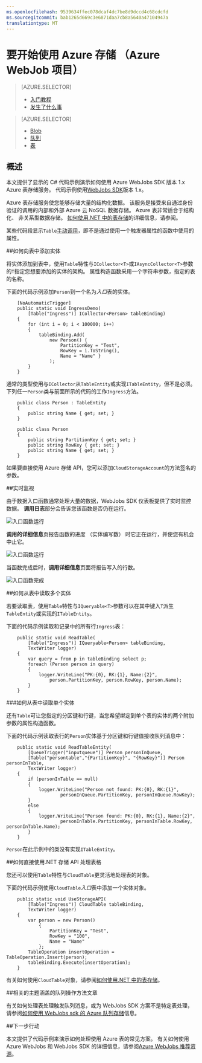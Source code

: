 ```yaml
---
ms.openlocfilehash: 9539634ffec078dcaf4dc7be8d9dccd4c68cdcfd
ms.sourcegitcommit: bab1265d669c3e6871daa7cb8a5640a47104947a
translationtype: MT
---
```

<properties 
    pageTitle="要开始使用 Azure 存储和 Visual Studio 连接服务 （WebJob 项目）" 
    description="如何开始使用 Azure WebJobs 5 项目在 Visual Studio 中的 Azure 表存储"
    services="storage"
    documentationCenter=""
    authors="patshea123"
    manager="douge"
    editor="tglee"/>

<tags 
    ms.service="storage"
    ms.workload="web"
    ms.tgt_pltfrm="vs-getting-started"
    ms.devlang="na"
    ms.topic="article"
    ms.date="07/13/2015"
    ms.author="patshea123"/>

# 要开始使用 Azure 存储 （Azure WebJob 项目）

> [AZURE.SELECTOR]
> - [入门教程](vs-storage-webjobs-getting-started-tables.md)
> - [发生了什么事](vs-storage-webjobs-what-happened.md)

> [AZURE.SELECTOR]
> - [Blob](vs-storage-webjobs-getting-started-blobs.md)
> - [队列](vs-storage-webjobs-getting-started-queues.md)
> - [表](vs-storage-webjobs-getting-started-tables.md)



## 概述

本文提供了显示的 C# 代码示例演示如何使用 Azure WebJobs SDK 版本 1.x Azure 表存储服务。 代码示例使用[WebJobs SDK](websites-dotnet-webjobs-sdk.md)版本 1.x。 

Azure 表存储服务使您能够存储大量的结构化数据。 该服务是接受来自通过身份验证的调用的内部和外部 Azure 云 NoSQL 数据存储。 Azure 表非常适合于结构化、 非关系型数据存储。  [如何使用.NET 中的表存储](storage-dotnet-how-to-use-tables.md/#create-a-table "如何使用.NET 中的表存储")的详细信息，请参阅。

        
某些代码段显示`Table`[手动调用](vs-storage-webjobs-getting-started-blobs.md#manual)，即不是通过使用一个触发器属性的函数中使用的属性。 

##如何向表中添加实体

将实体添加到表中，使用`Table`特性与`ICollector<T>`或`IAsyncCollector<T>`参数的`T`指定您想要添加的实体的架构。 属性构造函数采用一个字符串参数，指定的表的名称。 

下面的代码示例添加`Person`到一个名为*入口*表的实体。

        [NoAutomaticTrigger]
        public static void IngressDemo(
            [Table("Ingress")] ICollector<Person> tableBinding)
        {
            for (int i = 0; i < 100000; i++)
            {
                tableBinding.Add(
                    new Person() { 
                        PartitionKey = "Test", 
                        RowKey = i.ToString(), 
                        Name = "Name" }
                    );
            }
        }

通常的类型使用与`ICollector`从`TableEntity`或实现`ITableEntity`，但不是必须。 下列任一`Person`类与前面所示的代码的工作`Ingress`方法。

        public class Person : TableEntity
        {
            public string Name { get; set; }
        }

        public class Person
        {
            public string PartitionKey { get; set; }
            public string RowKey { get; set; }
            public string Name { get; set; }
        }

如果要直接使用 Azure 存储 API，您可以添加`CloudStorageAccount`的方法签名的参数。

##实时监视

由于数据入口函数通常处理大量的数据，WebJobs SDK 仪表板提供了实时监控数据。 **调用日志**部分会告诉您该函数是否仍在运行。

![入口函数运行](./media/vs-storage-webjobs-getting-started-tables/ingressrunning.png)

**调用的详细信息**页报告函数的进度 （实体编写数） 时它正在运行，并使您有机会中止它。 

![入口函数运行](./media/vs-storage-webjobs-getting-started-tables/ingressprogress.png)

当函数完成后时，**调用详细信息**页面将报告写入的行数。

![入口函数完成](./media/vs-storage-webjobs-getting-started-tables/ingresssuccess.png)

##如何从表中读取多个实体

若要读取表，使用`Table`特性与`IQueryable<T>`参数可以在其中键入`T`派生`TableEntity`或实现的`ITableEntity`。

下面的代码示例读取和记录中的所有行`Ingress`表︰
 
        public static void ReadTable(
            [Table("Ingress")] IQueryable<Person> tableBinding,
            TextWriter logger)
        {
            var query = from p in tableBinding select p;
            foreach (Person person in query)
            {
                logger.WriteLine("PK:{0}, RK:{1}, Name:{2}", 
                    person.PartitionKey, person.RowKey, person.Name);
            }
        }

###如何从表中读取单个实体

还有`Table`可让您指定的分区键和行键，当您希望绑定到单个表的实体的两个附加参数的属性构造函数。

下面的代码示例读取表行的`Person`实体基于分区键和行键值接收队列消息中︰  

        public static void ReadTableEntity(
            [QueueTrigger("inputqueue")] Person personInQueue,
            [Table("persontable","{PartitionKey}", "{RowKey}")] Person personInTable,
            TextWriter logger)
        {
            if (personInTable == null)
            {
                logger.WriteLine("Person not found: PK:{0}, RK:{1}",
                        personInQueue.PartitionKey, personInQueue.RowKey);
            }
            else
            {
                logger.WriteLine("Person found: PK:{0}, RK:{1}, Name:{2}",
                        personInTable.PartitionKey, personInTable.RowKey, personInTable.Name);
            }
        }


`Person`在此示例中的类没有实现`ITableEntity`。

##如何直接使用.NET 存储 API 处理表格

您还可以使用`Table`特性与`CloudTable`更灵活地处理表的对象。

下面的代码示例使用`CloudTable`*入口*表中添加一个实体对象。 
 
        public static void UseStorageAPI(
            [Table("Ingress")] CloudTable tableBinding,
            TextWriter logger)
        {
            var person = new Person()
                {
                    PartitionKey = "Test",
                    RowKey = "100",
                    Name = "Name"
                };
            TableOperation insertOperation = TableOperation.Insert(person);
            tableBinding.Execute(insertOperation);
        }

有关如何使用`CloudTable`对象，请参阅[如何使用.NET 中的表存储](../storage-dotnet-how-to-use-tables.md)。 

##相关的主题涵盖的队列操作方法文章

有关如何处理表处理触发队列消息，或为 WebJobs SDK 方案不是特定表处理，请参阅[如何使用 WebJobs sdk 的 Azure 队列存储](vs-storage-webjobs-getting-started-queues.md)信息。 



##下一步行动

本文提供了代码示例来演示如何处理使用 Azure 表的常见方案。 有关如何使用 Azure WebJobs 和 WebJobs SDK 的详细信息，请参阅[Azure WebJobs 推荐资源](http://go.microsoft.com/fwlink/?linkid=390226)。
 